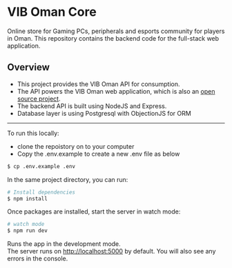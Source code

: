 # VIB Oman Core

Online store for Gaming PCs, peripherals and esports community for players in Oman. This repository contains the backend code for the full-stack web application.

## Overview

* This project provides the VIB Oman API for consumption.
* The API powers the VIB Oman web application, which is also an [open source project](https://github.com/talal-najam/vib-oman-web).
* The backend API is built using NodeJS and Express.
* Database layer is using Postgresql with ObjectionJS for ORM

---

To run this locally:
* clone the repoistory on to your computer
* Copy the .env.example to create a new .env file as below

```bash
$ cp .env.example .env
```

In the same project directory, you can run:

```bash
# Install dependencies
$ npm install
```

Once packages are installed, start the server in watch mode:

```bash
# watch mode
$ npm run dev
```

Runs the app in the development mode.\
The server runs on [http://localhost:5000](http://localhost:5000) by default. You will also see any errors in the console.